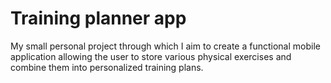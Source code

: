 # Training planner app
My small personal project through which I aim to create a functional mobile application allowing the user to store various physical exercises and combine them into personalized training plans.
